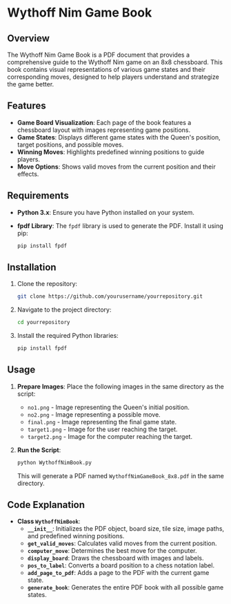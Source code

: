 # Wythoff Nim Game Book

## Overview

The Wythoff Nim Game Book is a PDF document that provides a comprehensive guide to the Wythoff Nim game on an 8x8 chessboard. This book contains visual representations of various game states and their corresponding moves, designed to help players understand and strategize the game better.

## Features

- **Game Board Visualization**: Each page of the book features a chessboard layout with images representing game positions.
- **Game States**: Displays different game states with the Queen's position, target positions, and possible moves.
- **Winning Moves**: Highlights predefined winning positions to guide players.
- **Move Options**: Shows valid moves from the current position and their effects.

## Requirements

- **Python 3.x**: Ensure you have Python installed on your system.
- **fpdf Library**: The `fpdf` library is used to generate the PDF. Install it using pip:

  ```bash
  pip install fpdf
  ```

## Installation

1. Clone the repository:

   ```bash
   git clone https://github.com/yourusername/yourrepository.git
   ```

2. Navigate to the project directory:

   ```bash
   cd yourrepository
   ```

3. Install the required Python libraries:

   ```bash
   pip install fpdf
   ```

## Usage

1. **Prepare Images**: Place the following images in the same directory as the script:
   - `no1.png` - Image representing the Queen's initial position.
   - `no2.png` - Image representing a possible move.
   - `final.png` - Image representing the final game state.
   - `target1.png` - Image for the user reaching the target.
   - `target2.png` - Image for the computer reaching the target.

2. **Run the Script**:

   ```bash
   python WythoffNimBook.py
   ```

   This will generate a PDF named `WythoffNimGameBook_8x8.pdf` in the same directory.

## Code Explanation

- **Class `WythoffNimBook`**:
  - **`__init__`**: Initializes the PDF object, board size, tile size, image paths, and predefined winning positions.
  - **`get_valid_moves`**: Calculates valid moves from the current position.
  - **`computer_move`**: Determines the best move for the computer.
  - **`display_board`**: Draws the chessboard with images and labels.
  - **`pos_to_label`**: Converts a board position to a chess notation label.
  - **`add_page_to_pdf`**: Adds a page to the PDF with the current game state.
  - **`generate_book`**: Generates the entire PDF book with all possible game states.
